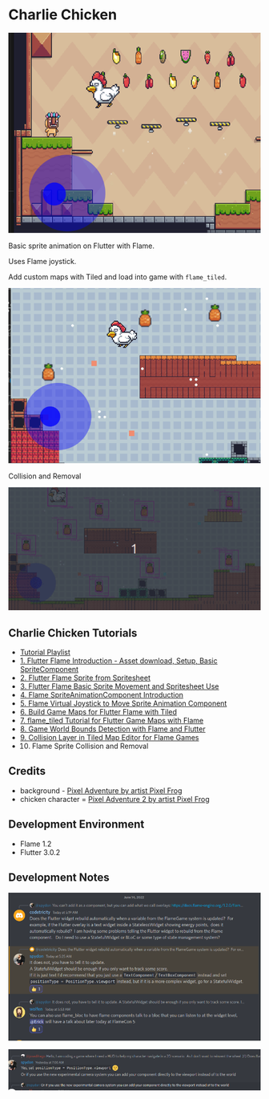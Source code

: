 # Charlie Chicken

![screenshot](assets/docs/screenshot.gif)

Basic sprite animation on Flutter with Flame.

Uses Flame joystick.

Add custom maps with Tiled and load into game with `flame_tiled`.

![custom map](assets/docs/custom_map.gif)

Collision and Removal

![charlie pineapple](assets/docs/charlie_pineapple.gif)

## Charlie Chicken Tutorials

* [Tutorial Playlist](https://youtube.com/playlist?list=PLxvyAnoL-vu4H9YM8on7AKNRMOsTOdIle)
* [1. Flutter Flame Introduction - Asset download, Setup, Basic SpriteComponent](https://youtu.be/k0EbDFZSqME)
* [2. Flutter Flame Sprite from Spritesheet](https://youtu.be/XAzgFAzODgs)
* [3. Flutter Flame Basic Sprite Movement and Spritesheet Use](https://youtu.be/ym6w-TqFbWk)
* [4. Flame SpriteAnimationComponent Introduction](https://youtu.be/josY45bVkvU)
* [5. Flame Virtual Joystick to Move Sprite Animation Component](https://youtu.be/YZX57R06kmM)
* [6. Build Game Maps for Flutter Flame with Tiled](https://youtu.be/69IYsckE-YQ)
* [7. flame_tiled Tutorial for Flutter Game Maps with Flame](https://youtu.be/RaJixqwtCh0)
* [8. Game World Bounds Detection with Flame and Flutter](https://youtu.be/kknJMhnKYNc)
* [9. Collision Layer in Tiled Map Editor for Flame Games](https://youtu.be/LXfAiI1EMxw)
* 10. Flame Sprite Collision and Removal

## Credits

* background - [Pixel Adventure by artist Pixel Frog](https://pixelfrog-assets.itch.io/pixel-adventure-1)
* chicken character = [Pixel Adventure 2 by artist Pixel Frog](https://pixelfrog-assets.itch.io/pixel-adventure-2)

## Development Environment

* Flame 1.2
* Flutter 3.0.2

## Development Notes

![overlay rebuild](assets/docs/overlay_system.png)

![experimental camera](assets/docs/camera.png)
